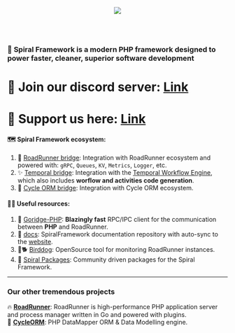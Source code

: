 <p align="center"><a href="https://spiral.dev" target="_blank"><img src="https://user-images.githubusercontent.com/773481/209963181-38d86183-792d-4c26-a35d-6d84293fe2f0.png"
></a></p>


<br><br/>

### 🙋‍ **Spiral Framework is a modern PHP framework designed to power faster, cleaner, superior software development**   

# 💬 Join our discord server: [Link](https://discord.gg/TFeEmCs) 
# 🤗 Support us here: [Link](https://github.com/sponsors/roadrunner-server)

#### 🗺️ Spiral Framework ecosystem:

1. 🌉 [RoadRunner bridge](https://github.com/spiral/roadrunner-bridge): Integration with RoadRunner ecosystem and powered with: `gRPC`, `Queues`, `KV`, `Metrics`, `Logger`, etc.
2. ✨ [Temporal bridge](https://github.com/spiral/temporal-bridge): Integration with the [Temporal Workflow Engine](https://temporal.io), which also includes **worflow and activities code generation**.
3. 🥯 [Cycle ORM bridge](https://github.com/spiral/cycle-bridge): Integration with Cycle ORM ecosystem.

#### 👩‍💻 Useful resources:  

1. 🧙 [Goridge-PHP](https://github.com/spiral/goridge-php): **Blazingly fast** RPC/IPC client for the communication between **PHP** and RoadRunner.
2. 📖 [docs](https://github.com/spiral/docs): SpiralFramework documentation repository with auto-sync to the [website](https://spiral.dev).
3. 🦅🐕 [Birddog](https://github.com/roadrunner-server/birddog): OpenSource tool for monitoring RoadRunner instances.
4. 🤼 [Spiral Packages](https://github.com/spiral-packages): Community driven packages for the Spiral Framework.

---

### Our other tremendous projects

🔥 **[RoadRunner](https://roadrunner.dev/)**: RoadRunner is high-performance PHP application server and process manager written in Go and powered with plugins.  
🚀 **[CycleORM](https://cycle-orm.dev/)**: PHP DataMapper ORM & Data Modelling engine.
